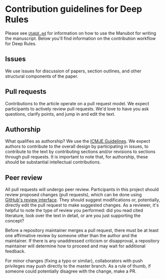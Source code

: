 <!-- From the Deep Review, https://github.com/greenelab/deep-review -->

# Contribution guidelines for Deep Rules

Please see [`USAGE.md`](USAGE.md) for information on how to use the Manubot for
writing the manuscript. Below you'll find information on the contribution
workflow for Deep Rules.

## Issues

We use issues for discussion of papers, section outlines, and other structural
components of the paper.

## Pull requests

Contributions to the article operate on a pull request model. We expect
participants to actively review pull requests. We'd love to have you ask
questions, clarify points, and jump in and edit the text.

## Authorship

What qualifies as authorship? We use the [ICMJE
Guidelines](http://www.icmje.org/recommendations/browse/roles-and-responsibilities/defining-the-role-of-authors-and-contributors.html).
We expect authors to contribute to the overall design by participating in
issues, to contribute to the text by contributing sections and/or revisions to
sections through pull requests. It is important to note that, for authorship,
these should be substantial intellectual contributions.

## Peer review

All pull requests will undergo peer review. Participants in this project should
review proposed changes (pull requests), which can be done using [GitHub's
review interface](https://help.github.com/articles/about-pull-request-reviews/
"GitHub: about pull request reviews"). They should suggest modifications or,
potentially, directly edit the pull request to make suggested changes. As a
reviewer, it's helpful to note the type of review you performed: did you read
cited literature, look over the text in detail, or are you just supporting the
concept?

Before a repository maintainer merges a pull request, there must be at least one
affirmative review by someone other than the author and the maintainer. If there
is any unaddressed criticism or disapproval, a repository maintainer will
determine how to proceed and may wait for additional feedback. 

For minor changes (fixing a typo or similar), collaborators with push
privileges may push directly to the master branch. As a rule of thumb, if
someone could potentially disagree with the change, make a PR.
